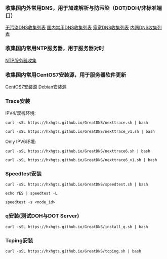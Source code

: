 ### 收集国内外常用DNS，用于加速解析与防污染（DOT/DOH/非标准端口）

[无污染DNS收集列表](/CleanDNS.md)  [国内常用DNS收集列表](/PublicDNS.md)  [家宽DNS收集列表](/BoardbandDNS.md)  [内网DNS收集列表](/LanDNS.md)

### 收集国内常用NTP服务器，用于服务器对时

[NTP服务器收集](/ntp.md)

### 收集国内常用CentOS7安装源，用于服务器软件更新

[CentOS7安装源](/AddSource_CentOS7.md) [Debian安装源](/AddSource_Debian.md)

### Trace安装

IPV4/双栈环境:
```
curl -sSL https://hxhgts.github.io/GreatDNS/nexttrace.sh | bash
```
```
curl -sSL https://hxhgts.github.io/GreatDNS/nexttrace_v1.sh | bash
```
Only IPV6环境:
```
curl -sSL https://hxhgts.github.io/GreatDNS/nexttrace6.sh | bash
```
```
curl -sSL https://hxhgts.github.io/GreatDNS/nexttrace6_v1.sh | bash
```
### Speedtest安装

```
curl -sSL https://hxhgts.github.io/GreatDNS/speedtest.sh | bash

echo YES | speedtest -L

speedtest -s <node_id>
```

### q安装(测试DOH与DOT Server)

```
curl -sSL https://hxhgts.github.io/GreatDNS/install_q.sh | bash
```

### Tcping安装

```
curl -sSL https://hxhgts.github.io/GreatDNS/tcping.sh | bash
```
